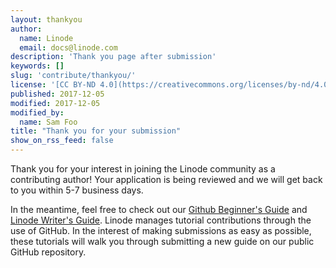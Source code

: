 ```yaml
---
layout: thankyou
author:
  name: Linode
  email: docs@linode.com
description: 'Thank you page after submission'
keywords: []
slug: 'contribute/thankyou/'
license: '[CC BY-ND 4.0](https://creativecommons.org/licenses/by-nd/4.0)'
published: 2017-12-05
modified: 2017-12-05
modified_by:
  name: Sam Foo
title: "Thank you for your submission"
show_on_rss_feed: false
---
```


Thank you for your interest in joining the Linode community as a contributing author!
Your application is being reviewed and we will get back to you within 5-7 business days.

In the meantime, feel free to check out our [Github Beginner's Guide](/docs/github-guide/) and [Linode Writer's Guide](/docs/linode-writers-formatting-guide/).
Linode manages tutorial contributions through the use of GitHub.
In the interest of making submissions as easy as possible, these tutorials will walk you through submitting a new guide on our public GitHub repository.
